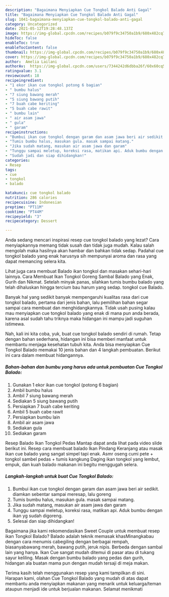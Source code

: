 ```yaml
---
description: "Bagaimana Menyiapkan Cue Tongkol Balado Anti Gagal"
title: "Bagaimana Menyiapkan Cue Tongkol Balado Anti Gagal"
slug: 1041-bagaimana-menyiapkan-cue-tongkol-balado-anti-gagal
category: Uncategorized
date: 2021-05-12T19:28:48.137Z
image: https://img-global.cpcdn.com/recipes/b079f9c34750a1b9/680x482cq70/cue-tongkol-balado-foto-resep-utama.jpg
hideToc: false
enableToc: true
enableTocContent: false
thumbnail: https://img-global.cpcdn.com/recipes/b079f9c34750a1b9/680x482cq70/cue-tongkol-balado-foto-resep-utama.jpg
cover: https://img-global.cpcdn.com/recipes/b079f9c34750a1b9/680x482cq70/cue-tongkol-balado-foto-resep-utama.jpg
author:  Amelia Lailani
authorAv:  https://img-global.cpcdn.com/users/7344242d6dbba26f/60x60cq50/avatar.jpg
ratingvalue: 3.1
reviewcount: 18
recipeingredient:
- "1 ekor ikan cue tongkol potong 6 bagian"
- " bumbu halus"
- "7 siung bawang merah"
- "5 siung bawang putih"
- "7 buah cabe keriting"
- "5 buah cabe rawit"
- " bumbu lain"
- " air asam jawa"
- " gula"
- " garam"
recipeinstructions:
- "Bumbui ikan cue tongkol dengan garam dan asam jawa beri air sedikit. diamkan sebentar sampai meresap, lalu goreng"
- "Tumis bumbu halus, masukan gula. masak sampai matang."
- "Jika sudah matang, masukan air asam jawa dan garam"
- "Tunggu sampai meletup, koreksi rasa, matikan api. Aduk bumbu dengan ikan yg sudah digoreng."
- "Sudah jadi dan siap dihidangkan!"
categories:
- Resep
tags:
- cue
- tongkol
- balado

katakunci: cue tongkol balado 
nutrition: 286 calories
recipecuisine: Indonesian
preptime: "PT11M"
cooktime: "PT44M"
recipeyield: "3"
recipecategory: Dessert

---
```



Anda sedang mencari inspirasi resep cue tongkol balado yang lezat? Cara menyiapkannya memang tidak susah dan tidak juga mudah. Kalau salah mengolah maka hasilnya akan hambar dan bahkan tidak sedap. Padahal cue tongkol balado yang enak harusnya sih mempunyai aroma dan rasa yang dapat memancing selera kita.


Lihat juga cara membuat Balado ikan tongkol dan masakan sehari-hari lainnya. Cara Membuat Ikan Tongkol Goreng Sambal Balado yang Enak, Gurih dan Nikmat. Setelah minyak panas, silahkan tumis bumbu balado yang telah dihaluskan hingga tercium bau harum yang sedap. tongkol cue Balado.

Banyak hal yang sedikit banyak mempengaruhi kualitas rasa dari cue tongkol balado, pertama dari jenis bahan, lalu pemilihan bahan segar sampai cara membuat dan menghidangkannya. Tidak usah pusing kalau mau menyiapkan cue tongkol balado yang enak di mana pun anda berada, karena asal sudah tahu triknya maka hidangan ini mampu jadi suguhan istimewa.


Nah, kali ini kita coba, yuk, buat cue tongkol balado sendiri di rumah. Tetap dengan bahan sederhana, hidangan ini bisa memberi manfaat untuk membantu menjaga kesehatan tubuh kita. Anda bisa menyiapkan Cue Tongkol Balado memakai 10 jenis bahan dan 4 langkah pembuatan. Berikut ini cara dalam membuat hidangannya.

<!--inarticleads1-->

##### Bahan-bahan dan bumbu yang harus ada untuk pembuatan Cue Tongkol Balado:

1. Gunakan 1 ekor ikan cue tongkol (potong 6 bagian)
1. Ambil  bumbu halus
1. Ambil 7 siung bawang merah
1. Sediakan 5 siung bawang putih
1. Persiapkan 7 buah cabe keriting
1. Ambil 5 buah cabe rawit
1. Persiapkan  bumbu lain
1. Ambil  air asam jawa
1. Sediakan  gula
1. Sediakan  garam


Resep Balado Ikan Tongkol Pedas Mantap dapat anda lihat pada video slide berikut ini. Resep cara membuat balado Ikan Pindang Keranjang atau masak ikan cue balado yang sangat simpel tapi enak. Asmr oseng cumi pete + tongkol sambel pedas + tumis kangkung Daging ikan tongkol yang lembut, empuk, dan kuah balado makanan ini begitu menggugah selera. 

<!--inarticleads2-->

##### Langkah-langkah untuk buat Cue Tongkol Balado:

1. Bumbui ikan cue tongkol dengan garam dan asam jawa beri air sedikit. diamkan sebentar sampai meresap, lalu goreng
1. Tumis bumbu halus, masukan gula. masak sampai matang.
1. Jika sudah matang, masukan air asam jawa dan garam
1. Tunggu sampai meletup, koreksi rasa, matikan api. Aduk bumbu dengan ikan yg sudah digoreng.
1. Selesai dan siap dihidangkan!

Bagaimana jika kami rekomendasikan Sweet Couple untuk membuat resep ikan Tongkol Balado? Balado adalah teknik memasak khasMinangkabau dengan cara menumis cabegiling dengan berbagai rempah, biasanyabawang merah, bawang putih, jeruk nipis. Berbeda dengan sambal lain yang hanya. Ikan Cue sangat mudah ditemui di pasar atau di tukang sayur keliling. Masak dengan bumbu balado yang pedas dan gurih, hidangan ala buatan mama pun dengan mudah tersaji di meja makan. 

Terima kasih telah menggunakan resep yang kami tampilkan di sini. Harapan kami, olahan Cue Tongkol Balado yang mudah di atas dapat membantu anda menyiapkan makanan yang menarik untuk keluarga/teman ataupun menjadi ide untuk berjualan makanan. Selamat menikmati
